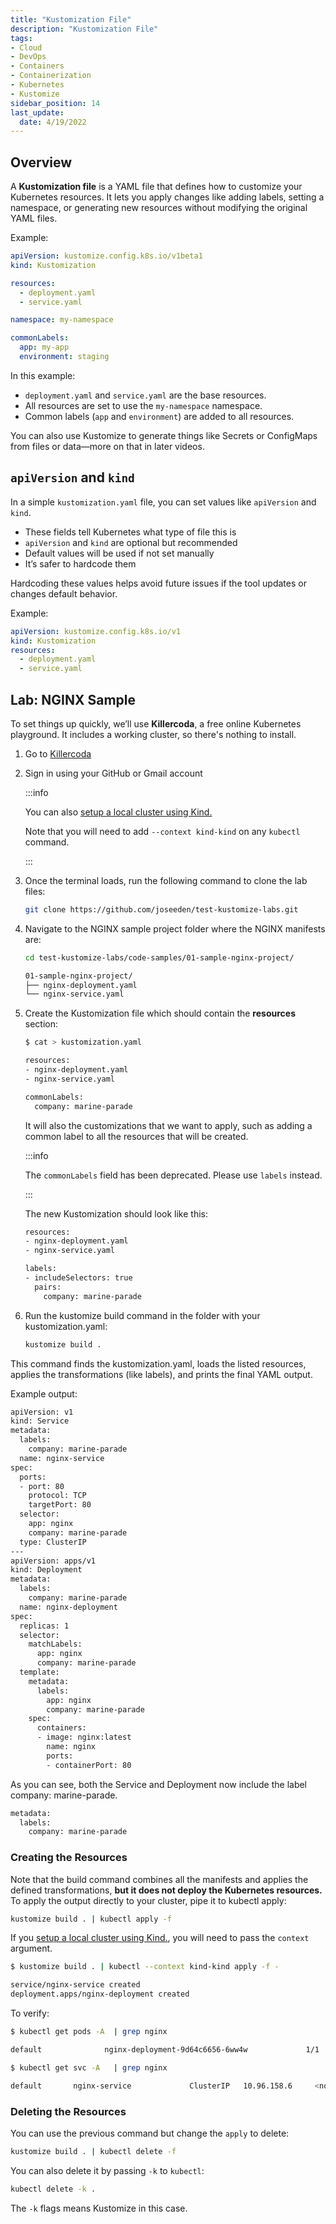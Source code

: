 ```yaml
---
title: "Kustomization File"
description: "Kustomization File"
tags: 
- Cloud
- DevOps
- Containers
- Containerization
- Kubernetes
- Kustomize
sidebar_position: 14
last_update:
  date: 4/19/2022
---
```




## Overview

A **Kustomization file** is a YAML file that defines how to customize your Kubernetes resources. It lets you apply changes like adding labels, setting a namespace, or generating new resources without modifying the original YAML files.

Example:

```yaml
apiVersion: kustomize.config.k8s.io/v1beta1
kind: Kustomization

resources:
  - deployment.yaml
  - service.yaml

namespace: my-namespace

commonLabels:
  app: my-app
  environment: staging
```

In this example:

- `deployment.yaml` and `service.yaml` are the base resources.
- All resources are set to use the `my-namespace` namespace.
- Common labels (`app` and `environment`) are added to all resources.

You can also use Kustomize to generate things like Secrets or ConfigMaps from files or data—more on that in later videos.

## `apiVersion` and `kind` 

In a simple `kustomization.yaml` file, you can set values like `apiVersion` and `kind`.

- These fields tell Kubernetes what type of file this is
- `apiVersion` and `kind` are optional but recommended
- Default values will be used if not set manually
- It’s safer to hardcode them

Hardcoding these values helps avoid future issues if the tool updates or changes default behavior.

Example: 

```yaml
apiVersion: kustomize.config.k8s.io/v1
kind: Kustomization
resources:
  - deployment.yaml
  - service.yaml
```

     
## Lab: NGINX Sample

To set things up quickly, we’ll use **Killercoda**, a free online Kubernetes playground. It includes a working cluster, so there's nothing to install.

1. Go to [Killercoda](https://killercoda.com/playgrounds/scenario/kubernetes)
2. Sign in using your GitHub or Gmail account

    :::info

    You can also [setup a local cluster using Kind.](/docs/015-Containerization/020-Kubernetes/001-Setting-Up-Kubernetes-using-Kind.md) 

    Note that you will need to add `--context kind-kind` on any `kubectl` command.

    :::

3. Once the terminal loads, run the following command to clone the lab files:

    ```bash
    git clone https://github.com/joseeden/test-kustomize-labs.git
    ```

4. Navigate to the NGINX sample project folder where the NGINX manifests are:

    ```bash
    cd test-kustomize-labs/code-samples/01-sample-nginx-project/
    ```
    ```bash
    01-sample-nginx-project/
    ├── nginx-deployment.yaml
    └── nginx-service.yaml
    ```

5. Create the Kustomization file which should contain the **resources** section: 

    ```bash
    $ cat > kustomization.yaml

    resources: 
    - nginx-deployment.yaml
    - nginx-service.yaml

    commonLabels:
      company: marine-parade
    ```

    It will also the customizations that we want to apply, such as adding a common label to all the resources that will be created.

    :::info

    The `commonLabels` field has been deprecated. Please use `labels` instead.

    :::

    The new Kustomization should look like this:

    ```bash
    resources: 
    - nginx-deployment.yaml
    - nginx-service.yaml

    labels:
    - includeSelectors: true 
      pairs:
        company: marine-parade
    ```


6. Run the kustomize build command in the folder with your kustomization.yaml:

    ```bash
    kustomize build . 
    ```

This command finds the kustomization.yaml, loads the listed resources, applies the transformations (like labels), and prints the final YAML output.

Example output:

```bash
apiVersion: v1
kind: Service
metadata:
  labels:
    company: marine-parade
  name: nginx-service
spec:
  ports:
  - port: 80
    protocol: TCP
    targetPort: 80
  selector:
    app: nginx
    company: marine-parade
  type: ClusterIP
---
apiVersion: apps/v1
kind: Deployment
metadata:
  labels:
    company: marine-parade
  name: nginx-deployment
spec:
  replicas: 1
  selector:
    matchLabels:
      app: nginx
      company: marine-parade
  template:
    metadata:
      labels:
        app: nginx
        company: marine-parade
    spec:
      containers:
      - image: nginx:latest
        name: nginx
        ports:
        - containerPort: 80 
```

As you can see, both the Service and Deployment now include the label company: marine-parade.

```bash
metadata:
  labels:
    company: marine-parade 
```


### Creating the Resources 

Note that the build command combines all the manifests and applies the defined transformations, **but it does not deploy the Kubernetes resources.** To apply the output directly to your cluster, pipe it to kubectl apply:

```bash
kustomize build . | kubectl apply -f 
```

If you [setup a local cluster using Kind.](/docs/015-Containerization/020-Kubernetes/001-Setting-Up-Kubernetes-using-Kind.md), you will need to pass the `context` argument.

```bash
$ kustomize build . | kubectl --context kind-kind apply -f -

service/nginx-service created
deployment.apps/nginx-deployment created
```

To verify:

```bash
$ kubectl get pods -A  | grep nginx

default              nginx-deployment-9d64c6656-6ww4w             1/1     Running            0                6m5s
```

```bash
$ kubectl get svc -A   | grep nginx

default       nginx-service             ClusterIP   10.96.158.6     <none>        80/TCP                   6m30s 
```

### Deleting the Resources 

You can use the previous command but change the `apply` to delete:

```bash
kustomize build . | kubectl delete -f 
```

You can also delete it by passing `-k` to `kubectl`:

```bash
kubectl delete -k . 
```

The `-k` flags means Kustomize in this case.

